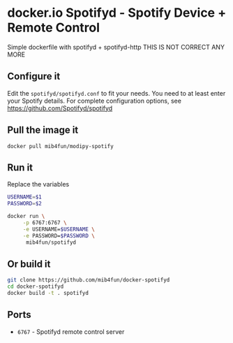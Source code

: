 docker.io Spotifyd - Spotify Device + Remote Control
===================================================

Simple dockerfile with spotifyd + spotifyd-http
THIS IS NOT CORRECT ANY MORE


Configure it
------------

Edit the `spotifyd/spotifyd.conf` to fit your needs. You need to at least enter your Spotify details.
For complete configuration options, see https://github.com/Spotifyd/spotifyd


Pull the image it
--------

`docker pull mib4fun/modipy-spotify`


Run it
------

Replace the variables

```bash
USERNAME=$1
PASSWORD=$2

docker run \
     -p 6767:6767 \
     -e USERNAME=$USERNAME \
     -e PASSWORD=$PASSWORD \
      mib4fun/spotifyd
```


Or build it
------------

```bash
git clone https://github.com/mib4fun/docker-spotifyd
cd docker-spotifyd
docker build -t . spotifyd
```


Ports
-----

* `6767` - Spotifyd remote control server
